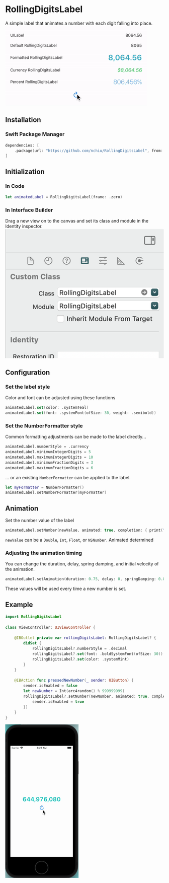# RollingDigitsLabel

A simple label that animates a number with each digit falling into place.
![Various example labels](/images/overview.gif)

## Installation

### Swift Package Manager
```swift
dependencies: [
    .package(url: "https://github.com/nchiu/RollingDigitsLabel", from: "1.0.0")
]
```

## Initialization

### In Code

```swift
let animatedLabel = RollingDigitsLabel(frame: .zero)
```

### In Interface Builder

Drag a new view on to the canvas and set its class and module in the Identity inspector.
![Interface Builder configuration](/images/ibCustomClass.png)

## Configuration

### Set the label style

Color and font can be adjusted using these functions 
```swift
animatedLabel.set(color: .systemTeal)
animatedLabel.set(font: .systemFont(ofSize: 30, weight: .semibold))
```

### Set the NumberFormatter style

Common formatting adjustments can be made to the label directly...
```swift
animatedLabel.numberStyle = .currency
animatedLabel.minimumIntegerDigits = 5
animatedLabel.maximumIntegerDigits = 10
animatedLabel.minimumFractionDigits = 3
animatedLabel.maximumFractionDigits = 6
```

... or an existing `NumberFormatter` can be applied to the label.
```swift
let myFormatter = NumberFormatter()
animatedLabel.setNumberFormatter(myFormatter)
```

## Animation

Set the number value of the label
```swift
animatedLabel.setNumber(newValue, animated: true, completion: { print("animation complete") })
```
`newValue` can be a `Double`, `Int`, `Float`, or `NSNumber`. Animated determined 

### Adjusting the animation timing

You can change the duration, delay, spring damping, and initial velocity of the animation.
```swift
animatedLabel.setAnimation(duration: 0.75, delay: 0, springDamping: 0.85, initialVelocity: 0.5)
```
These values will be used every time a new number is set.

## Example
```swift
import RollingDigitsLabel

class ViewController: UIViewController {
    
    @IBOutlet private var rollingDigitsLabel: RollingDigitsLabel? {
        didSet {
            rollingDigitsLabel?.numberStyle = .decimal
            rollingDigitsLabel?.set(font: .boldSystemFont(ofSize: 30))
            rollingDigitsLabel?.set(color: .systemMint)
        }
    }
    
    @IBAction func pressedNewNumber(_ sender: UIButton) {
        sender.isEnabled = false
        let newNumber = Int(arc4random() % 999999999)
        rollingDigitsLabel?.setNumber(newNumber, animated: true, completion: {
            sender.isEnabled = true
        })
    }
}
```
![Example code running](/images/example.gif)
